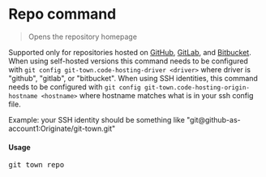 <h1 textrun="command-heading">Repo command</h1>

<blockquote textrun="command-summary">
Opens the repository homepage
</blockquote>

<a textrun="command-description">

Supported only for repositories hosted on [GitHub](http://github.com/),
[GitLab](http://gitlab.com/), and [Bitbucket](https://bitbucket.org/).
When using self-hosted versions this command needs to be configured with
`git config git-town.code-hosting-driver <driver>`
where driver is "github", "gitlab", or "bitbucket".
When using SSH identities, this command needs to be configured with
`git config git-town.code-hosting-origin-hostname <hostname>`
where hostname matches what is in your ssh config file.

Example:
your SSH identity should be something like
"git@github-as-account1:Originate/git-town.git"
</a>

#### Usage

<pre textrun="command-usage">
git town repo
</pre>
